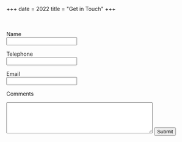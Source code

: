 +++
date = 2022
title = "Get in Touch"
+++

 <form action="/thankyou" method="POST" name="Contact" data-netlity="True" netlity-honeypot="bot-field" netlity > 
 <p style="visibility: hidden">
    <label Don't Fill this out If You're Human:"></label> <input name=bot-field/>

 </p>
 
<label for="name">Name</label>
<br>
<input type="text" name="name" id="name">
  
<label for="telephone">Telephone</label>
<br>
<input type="text" name="telephone" id="telephone">
  
<label for="email">Email</label>
<br>
<input type="text" name="email" id="email">
  
<label for="comments">Comments</label>
<br>
<textarea name="comments" id="comments" cols="45" rows="5"></textarea>
  
<input name="submit" type="submit" class="submit" id="submit" value="Submit">




 </form>